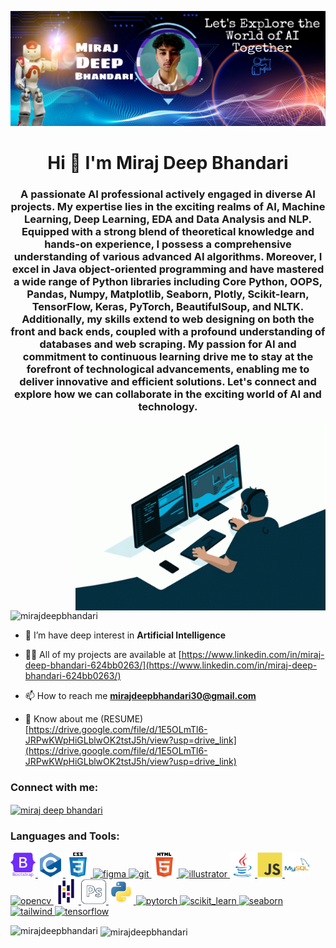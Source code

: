![logo](https://github.com/mirajdeepbhandari/mirajdeepbhandari/blob/main/banner.png)
<h1 align="center">Hi 👋 I'm Miraj Deep Bhandari</h1>
<h3 align="center">A passionate AI professional actively engaged in diverse AI projects. My expertise lies in the exciting realms of AI, Machine Learning, Deep Learning, EDA and Data Analysis and NLP. Equipped with a strong blend of theoretical knowledge and hands-on experience, I possess a comprehensive understanding of various advanced AI algorithms. Moreover, I excel in Java object-oriented programming and have mastered a wide range of Python libraries including Core Python, OOPS, Pandas, Numpy, Matplotlib, Seaborn, Plotly, Scikit-learn, TensorFlow, Keras, PyTorch, BeautifulSoup, and NLTK. Additionally, my skills extend to web designing on both the front and back ends, coupled with a profound understanding of databases and web scraping. My passion for AI and commitment to continuous learning drive me to stay at the forefront of technological advancements, enabling me to deliver innovative and efficient solutions. Let's connect and explore how we can collaborate in the exciting world of AI and technology.</h3>

<img align="right" alt="coding" width="400" src="https://github.com/mirajdeepbhandari/mirajdeepbhandari/blob/main/code.gif">


<p align="left"> <img src="https://komarev.com/ghpvc/?username=mirajdeepbhandari&label=Profile%20views&color=0e75b6&style=flat" alt="mirajdeepbhandari" /> </p>

- 🌱 I’m have deep interest in **Artificial Intelligence**

- 👨‍💻 All of my projects are available at [https://www.linkedin.com/in/miraj-deep-bhandari-624bb0263/](https://www.linkedin.com/in/miraj-deep-bhandari-624bb0263/)

- 📫 How to reach me **mirajdeepbhandari30@gmail.com**

- 📄 Know about me (RESUME) [https://drive.google.com/file/d/1E5OLmTl6-JRPwKWpHiGLblwOK2tstJ5h/view?usp=drive_link](https://drive.google.com/file/d/1E5OLmTl6-JRPwKWpHiGLblwOK2tstJ5h/view?usp=drive_link)

<h3 align="left">Connect with me:</h3>
<p align="left">
<a href="https://linkedin.com/in/miraj deep bhandari" target="blank"><img align="center" src="https://raw.githubusercontent.com/rahuldkjain/github-profile-readme-generator/master/src/images/icons/Social/linked-in-alt.svg" alt="miraj deep bhandari" height="30" width="40" /></a>
</p>

<h3 align="left">Languages and Tools:</h3>
<p align="left"> <a href="https://getbootstrap.com" target="_blank" rel="noreferrer"> <img src="https://raw.githubusercontent.com/devicons/devicon/master/icons/bootstrap/bootstrap-plain-wordmark.svg" alt="bootstrap" width="40" height="40"/> </a> <a href="https://www.cprogramming.com/" target="_blank" rel="noreferrer"> <img src="https://raw.githubusercontent.com/devicons/devicon/master/icons/c/c-original.svg" alt="c" width="40" height="40"/> </a> <a href="https://www.w3schools.com/css/" target="_blank" rel="noreferrer"> <img src="https://raw.githubusercontent.com/devicons/devicon/master/icons/css3/css3-original-wordmark.svg" alt="css3" width="40" height="40"/> </a> <a href="https://www.figma.com/" target="_blank" rel="noreferrer"> <img src="https://www.vectorlogo.zone/logos/figma/figma-icon.svg" alt="figma" width="40" height="40"/> </a> <a href="https://git-scm.com/" target="_blank" rel="noreferrer"> <img src="https://www.vectorlogo.zone/logos/git-scm/git-scm-icon.svg" alt="git" width="40" height="40"/> </a> <a href="https://www.w3.org/html/" target="_blank" rel="noreferrer"> <img src="https://raw.githubusercontent.com/devicons/devicon/master/icons/html5/html5-original-wordmark.svg" alt="html5" width="40" height="40"/> </a> <a href="https://www.adobe.com/in/products/illustrator.html" target="_blank" rel="noreferrer"> <img src="https://www.vectorlogo.zone/logos/adobe_illustrator/adobe_illustrator-icon.svg" alt="illustrator" width="40" height="40"/> </a> <a href="https://www.java.com" target="_blank" rel="noreferrer"> <img src="https://raw.githubusercontent.com/devicons/devicon/master/icons/java/java-original.svg" alt="java" width="40" height="40"/> </a> <a href="https://developer.mozilla.org/en-US/docs/Web/JavaScript" target="_blank" rel="noreferrer"> <img src="https://raw.githubusercontent.com/devicons/devicon/master/icons/javascript/javascript-original.svg" alt="javascript" width="40" height="40"/> </a> <a href="https://www.mysql.com/" target="_blank" rel="noreferrer"> <img src="https://raw.githubusercontent.com/devicons/devicon/master/icons/mysql/mysql-original-wordmark.svg" alt="mysql" width="40" height="40"/> </a> <a href="https://opencv.org/" target="_blank" rel="noreferrer"> <img src="https://www.vectorlogo.zone/logos/opencv/opencv-icon.svg" alt="opencv" width="40" height="40"/> </a> <a href="https://pandas.pydata.org/" target="_blank" rel="noreferrer"> <img src="https://raw.githubusercontent.com/devicons/devicon/2ae2a900d2f041da66e950e4d48052658d850630/icons/pandas/pandas-original.svg" alt="pandas" width="40" height="40"/> </a> <a href="https://www.photoshop.com/en" target="_blank" rel="noreferrer"> <img src="https://raw.githubusercontent.com/devicons/devicon/master/icons/photoshop/photoshop-line.svg" alt="photoshop" width="40" height="40"/> </a> <a href="https://www.python.org" target="_blank" rel="noreferrer"> <img src="https://raw.githubusercontent.com/devicons/devicon/master/icons/python/python-original.svg" alt="python" width="40" height="40"/> </a> <a href="https://pytorch.org/" target="_blank" rel="noreferrer"> <img src="https://www.vectorlogo.zone/logos/pytorch/pytorch-icon.svg" alt="pytorch" width="40" height="40"/> </a> <a href="https://scikit-learn.org/" target="_blank" rel="noreferrer"> <img src="https://upload.wikimedia.org/wikipedia/commons/0/05/Scikit_learn_logo_small.svg" alt="scikit_learn" width="40" height="40"/> </a> <a href="https://seaborn.pydata.org/" target="_blank" rel="noreferrer"> <img src="https://seaborn.pydata.org/_images/logo-mark-lightbg.svg" alt="seaborn" width="40" height="40"/> </a> <a href="https://tailwindcss.com/" target="_blank" rel="noreferrer"> <img src="https://www.vectorlogo.zone/logos/tailwindcss/tailwindcss-icon.svg" alt="tailwind" width="40" height="40"/> </a> <a href="https://www.tensorflow.org" target="_blank" rel="noreferrer"> <img src="https://www.vectorlogo.zone/logos/tensorflow/tensorflow-icon.svg" alt="tensorflow" width="40" height="40"/> </a> </p>

<p><img align="left" src="https://github-readme-stats.vercel.app/api/top-langs?username=mirajdeepbhandari&show_icons=true&locale=en&layout=compact" alt="mirajdeepbhandari" /></p>

<p>&nbsp;<img align="center" src="https://github-readme-stats.vercel.app/api?username=mirajdeepbhandari&show_icons=true&locale=en" alt="mirajdeepbhandari" /></p>
